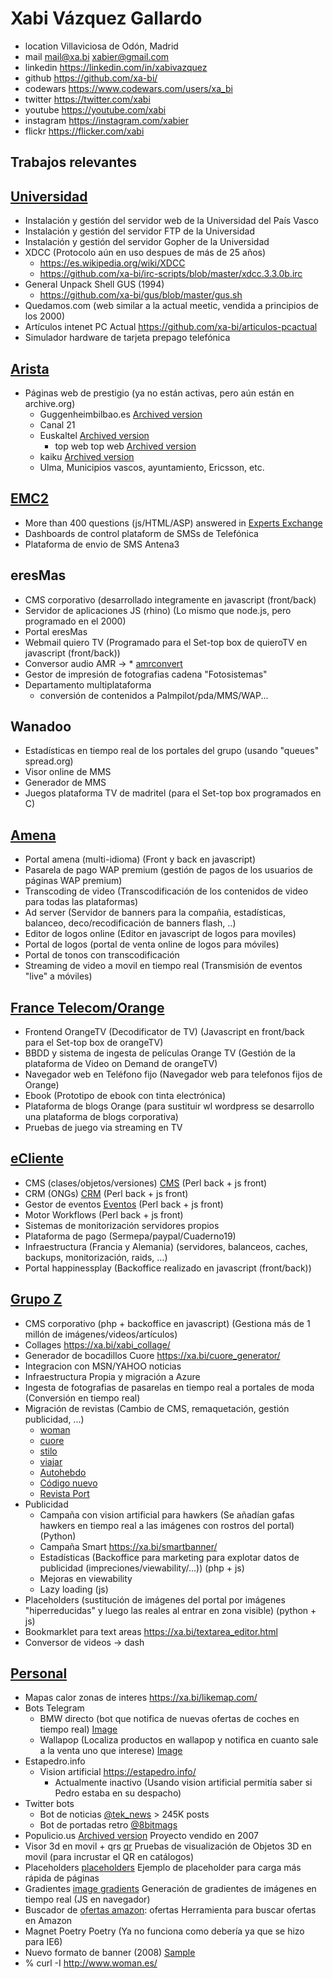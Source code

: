 # Xabi Vázquez Gallardo

* location  Villaviciosa de Odón, Madrid
* mail      mail@xa.bi xabier@gmail.com
* linkedin  https://linkedin.com/in/xabivazquez
* github    https://github.com/xa-bi/
* codewars  https://www.codewars.com/users/xa_bi
* twitter   https://twitter.com/xabi
* youtube   https://youtube.com/xabi
* instagram https://instagram.com/xabier
* flickr    https://flicker.com/xabi

## Trabajos relevantes

## [Universidad](https://www.ehu.eus/es/web/informatika-fakultatea)

- Instalación y gestión del servidor web de la Universidad del País Vasco
- Instalación y gestión del servidor FTP de la Universidad
- Instalación y gestión del servidor Gopher de la Universidad
- XDCC (Protocolo aún en uso despues de más de 25 años)
  - https://es.wikipedia.org/wiki/XDCC
  - https://github.com/xa-bi/irc-scripts/blob/master/xdcc.3.3.0b.irc
- General Unpack Shell GUS (1994)
  - https://github.com/xa-bi/gus/blob/master/gus.sh
- Quedamos.com (web similar a la actual meetic, vendida a principios de los 2000)
- Artículos intenet PC Actual https://github.com/xa-bi/articulos-pcactual
- Simulador hardware de tarjeta prepago telefónica

## [Arista](http://www.arista.es/)

- Páginas web de prestigio (ya no están activas, pero aún están en archive.org)
  - Guggenheimbilbao.es [Archived version](https://web.archive.org/web/20000229224931/http://www.guggenheim-bilbao.es:80/idioma.htm)
  - Canal 21 
  - Euskaltel [Archived version](https://web.archive.org/web/19990508225830/http://www.euskaltel.es:80/caste/home.htm)
    - top web top web [Archived version](https://web.archive.org/web/20000229100556/http://www.euskaltel.es:80/caste/topweb/topwebf.htm)
  - kaiku [Archived version](https://web.archive.org/web/20001206213500/http://www.kaiku.es:80/il/caste/kaiku/home.htm)
  - Ulma, Municipios vascos, ayuntamiento, Ericsson, etc.

## [EMC2](http://emc2.es/)

- More than 400 questions (js/HTML/ASP) answered in [Experts Exchange](https://www.experts-exchange.com/members/xabi.html)
- Dashboards de control plataform de SMSs de Telefónica
- Plataforma de envio de SMS Antena3

## eresMas

- CMS corporativo (desarrollado integramente en javascript (front/back)
- Servidor de aplicaciones JS (rhino) (Lo mismo que node.js, pero programado en el 2000)
- Portal eresMas
- Webmail quiero TV (Programado para el Set-top box de quieroTV en javascript (front/back))
- Conversor audio AMR -> * [amrconvert](https://github.com/xa-bi/amrconvert)
- Gestor de impresión de fotografias cadena "Fotosistemas"
- Departamento multiplataforma
  - conversión de contenidos a Palmpilot/pda/MMS/WAP...

## Wanadoo

- Estadísticas en tiempo real de los portales del grupo (usando "queues" spread.org)
- Visor online de MMS
- Generador de MMS
- Juegos plataforma TV de madritel (para el Set-top box programados en C)

## [Amena](https://www.amena.com/)

- Portal amena (multi-idioma) (Front y back en javascript)
- Pasarela de pago WAP premium (gestión de pagos de los usuarios de páginas WAP premium)
- Transcoding de video (Transcodificación de los contenidos de video para todas las plataformas)
- Ad server (Servidor de banners para la compañia, estadísticas, balanceo, deco/recodificación de banners flash, ..)
- Editor de logos online (Editor en javascript de logos para moviles)
- Portal de logos (portal de venta online de logos para móviles)
- Portal de tonos con transcodificación
- Streaming de video a movil en tiempo real (Transmisión de eventos "live" a móviles)

## [France Telecom/Orange](https://orange.es/)

- Frontend OrangeTV (Decodificator de TV) (Javascript en front/back para el Set-top box de orangeTV)
- BBDD y sistema de ingesta de películas Orange TV (Gestión de la plataforma de Video on Demand de orangeTV)
- Navegador web en Teléfono fijo (Navegador web para telefonos fijos de Orange)
- Ebook (Prototipo de ebook con tinta electrónica)
- Plataforma de blogs Orange (para sustituir wl wordpress se desarrollo una plataforma de blogs corporativa)
- Pruebas de juego via streaming en TV

## [eCliente](https://www.ecliente.com/)

- CMS (clases/objetos/versiones) [CMS](https://www.ecliente.com/productos/gestorweb/) (Perl back + js front)
- CRM (ONGs) [CRM](https://www.ecliente.com/productos/australia/) (Perl back + js front)
- Gestor de eventos [Eventos](https://www.ecliente.com/productos/eventos/) (Perl back + js front)
- Motor Workflows (Perl back + js front)
- Sistemas de monitorización servidores propios
- Plataforma de pago (Sermepa/paypal/Cuaderno19)
- Infraestructura (Francia y Alemania) (servidores, balanceos, caches, backups, monitorización, raids, ...)
- Portal happinessplay (Backoffice realizado en javascript (front/back))

## [Grupo Z](http://www.grupozeta.es/)

- CMS corporativo (php + backoffice en javascript) (Gestiona más de 1 millón de imágenes/videos/artículos)
- Collages https://xa.bi/xabi_collage/
- Generador de bocadillos Cuore https://xa.bi/cuore_generator/
- Integracion con MSN/YAHOO noticias
- Infraestructura Propia y migración a Azure
- Ingesta de fotografias de pasarelas en tiempo real a portales de moda (Conversión en tiempo real)
- Migración de revistas (Cambio de CMS, remaquetación, gestión publicidad, ...)
  - [woman](https://www.woman.es/)
  - [cuore](https://www.cuore.es/)
  - [stilo](https://www.stilo.es/)
  - [viajar](https://viajar.elperiodico.com/)
  - [Autohebdo](https://www.autohebdosport.es/)
  - [Código nuevo](https://www.codigonuevo.com/)
  - [Revista Port](https://www.elperiodico.com/es/port/)
- Publicidad
  - Campaña con vision artificial para hawkers (Se añadían gafas hawkers en tiempo real a las imágenes con rostros del portal) (Python)
  - Campaña Smart https://xa.bi/smartbanner/
  - Estadísticas (Backoffice para marketing para explotar datos de publicidad (impreciones/viewability/...)) (php + js)
  - Mejoras en viewability
  - Lazy loading (js)
- Placeholders (sustitución de imágenes del portal por imágenes "hiperreducidas" y luego las reales al entrar en zona visible) (python + js)
- Bookmarklet para text areas https://xa.bi/textarea_editor.html
- Conversor de videos -> dash

## [Personal](https://xa.bi)

- Mapas calor zonas de interes https://xa.bi/likemap.com/
- Bots Telegram
  - BMW directo (bot que notifica de nuevas ofertas de coches en tiempo real) [Image](https://github.com/xa-bi/works/blob/master/bmw.png)
  - Wallapop (Localiza productos en wallapop y notifica en cuanto sale a la venta uno que interese) [Image](https://github.com/xa-bi/works/blob/master/wallapop.png)
- Estapedro.info
  - Vision artificial https://estapedro.info/
    - Actualmente inactivo (Usando vision artificial permitía saber si Pedro estaba en su despacho)
- Twitter bots
  - Bot de noticias [@tek_news](https://twitter.com/tek_news) > 245K posts
  - Bot de portadas retro [@8bitmags](https://twitter.com/8bitmags)
- Populicio.us [Archived version](https://web.archive.org/web/20061216124927/http://populicio.us:80/) Proyecto vendido en 2007
- Visor 3d en movil + qrs [qr](https://xa.bi/qr/) Pruebas de visualización de Objetos 3D en movil (para incrustar el QR en catálogos)
- Placeholders [placeholders](https://xa.bi/placeholder/) Ejemplo de placeholder para carga más rápida de páginas
- Gradientes [image gradients](https://xa.bi/gradient/) Generación de gradientes de imágenes en tiempo real (JS en navegador)
- Buscador de [ofertas amazon](https://xa.bi/amazon/): ofertas Herramienta para buscar ofertas en Amazon
- Magnet Poetry Poetry (Ya no funciona como debería ya que se hizo para IE6)
- Nuevo formato de banner (2008) [Sample](https://xa.bi/new_banner.html)
- % curl -I http://www.woman.es/
